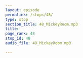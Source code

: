 ```yaml
---
layout: episode
permalink: /stops/48/
type: stop
section_title: 48_MickeyRoom.mp3
title: 
page_rank: 48
stop_id: 48
audio_file: 48_MickeyRoom.mp3

---
```

